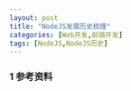 ```yaml
---
layout: post
title: "NodeJS发展历史梳理"
categories: [Web开发,前端开发]
tags: [NodeJS,NodeJS历史]
---
```









### 1 参考资料

